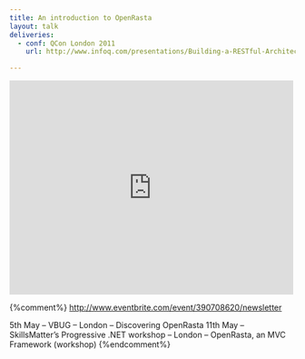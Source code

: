 ```yaml
---
title: An introduction to OpenRasta
layout: talk
deliveries:
  - conf: QCon London 2011
    url: http://www.infoq.com/presentations/Building-a-RESTful-Architecture-with-OpenRasta

---
```

<iframe src="https://player.vimeo.com/video/3385419?title=0&amp;byline=0&amp;portrait=0" width="500" height="377"
        frameborder="0" allowFullScreen="allowFullScreen">

</iframe>

{%comment%}
http://www.eventbrite.com/event/390708620/newsletter

5th May – VBUG – London – Discovering OpenRasta
11th May – SkillsMatter’s Progressive .NET workshop – London – OpenRasta, an MVC Framework (workshop)
{%endcomment%}
